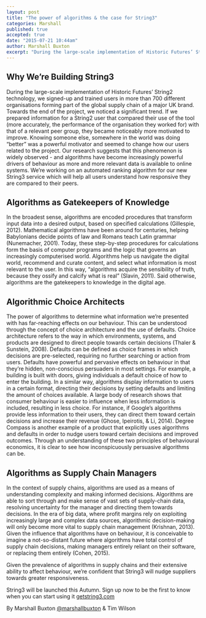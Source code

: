 ```yaml
---
layout: post
title: "The power of algorithms & the case for String3"
categories: Marshall
published: true
accepted: true
date: "2015-07-21 10:44am"
author: Marshall Buxton
excerpt: "During the large-scale implementation of Historic Futures’ String2 technology we signed-up and trained users in more than 700 different organisations forming part of the global supply chain of a major UK brand. Towards the end of the project, we noticed a significant trend. If we prepared information for a String2 user that compared their use of the tool (more accurately, the performance of the organisation they worked for) with that of a relevant peer group, they became noticeably more motivated to improve."
---
```




## Why We’re Building String3
 
During the large-scale implementation of Historic Futures’ String2 technology, we signed-up and trained users in more than 700 different organisations forming part of the global supply chain of a major UK brand. Towards the end of the project, we noticed a significant trend. If we prepared information for a String2 user that compared their use of the tool (more accurately, the performance of the organisation they worked for) with that of a relevant peer group, they became noticeably more motivated to improve. Knowing someone else, somewhere in the world was doing “better” was a powerful motivator and seemed to change how our users related to the project. Our research suggests that this phenomenon is widely observed - and algorithms have become increasingly powerful drivers of behaviour as more and more relevant data is available to online systems. We’re working on an automated ranking algorithm for our new String3 service which will help all users understand how responsive they are compared to their peers. 
 
## Algorithms as Gatekeepers of Knowledge
 
In the broadest sense, algorithms are encoded procedures that transform input data into a desired output, based on specified calculations (Gillespie, 2012). Mathematical algorithms have been around for centuries, helping Babylonians decide points of law and Romans teach Latin grammar (Nunemacher, 2001). Today, these step-by-step procedures for calculations form the basis of computer programs and the logic that governs an increasingly computerised world. Algorithms help us navigate the digital world, recommend and curate content, and select what information is most relevant to the user. In this way, “algorithms acquire the sensibility of truth, because they ossify and calcify what is real” (Slavin, 2011). Said otherwise, algorithms are the gatekeepers to knowledge in the digital age.
 
## Algorithmic Choice Architects

The power of algorithms to determine what information we’re presented with has far-reaching effects on our behaviour. This can be understood through the concept of choice architecture and the use of defaults.  Choice architecture refers to the way in which environments, systems, and products are designed to direct people towards certain decisions (Thaler & Sunstein, 2008). Defaults can be defined as choice frames in which decisions are pre-selected, requiring no further searching or action from users. Defaults have powerful and pervasive effects on behaviour in that they’re hidden, non-conscious persuaders in most settings. For example, a building is built with doors, giving individuals a default choice of how to enter the building. In a similar way, algorithms display information to users in a certain format, directing their decisions by setting defaults and limiting the amount of choices available. A large body of research shows that consumer behaviour is easier to influence when less information is included, resulting in less choice. For instance, if Google’s algorithms provide less information to their users, they can direct them toward certain decisions and increase their revenue (Ghose, Ipeirotis, & Li, 2014). Degree Compass is another example of a product that explicitly uses algorithms and defaults in order to nudge users toward certain decisions and improved outcomes. Through an understanding of these two principles of behavioural economics, it is clear to see how inconspicuously persuasive algorithms can be.
 
## Algorithms as Supply Chain Managers

In the context of supply chains, algorithms are used as a means of understanding complexity and making informed decisions. Algorithms are able to sort through and make sense of vast sets of supply-chain data, resolving uncertainty for the manager and directing them towards decisions. In the era of big data, where profit margins rely on exploiting increasingly large and complex data sources, algorithmic decision-making will only become more vital to supply chain management (Krishnan, 2013). Given the influence that algorithms have on behaviour, it is conceivable to imagine a not-so-distant future where algorithms have total control of supply chain decisions, making managers entirely reliant on their software, or replacing them entirely (Cohen, 2015).
 
Given the prevalence of algorithms in supply chains and their extensive ability to affect behaviour, we’re confident that String3 will nudge suppliers towards greater responsiveness. 

String3 will be launched this Autumn. Sign up now to be the first to know when you can start using it [getstring3.com](http://getstring3.com/)

By Marshall Buxton [@marshallbuxton](https://twitter.com/marshallbuxton) & Tim Wilson
